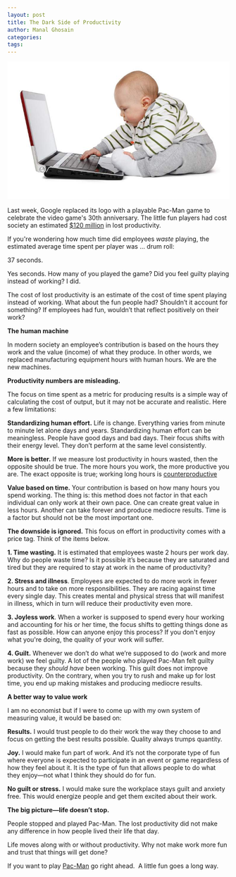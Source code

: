 ```yaml
---
layout: post
title: The Dark Side of Productivity
author: Manal Ghosain
categories:
tags:
---
```


![Baby and computer](/images/baby-computer.jpg)

Last week, Google replaced its logo with a playable Pac-Man game to celebrate the video game's 30th anniversary. The little fun players had cost society an estimated [$120 million](http://mashable.com/2010/05/25/google-pac-man/?utm_source=twitterfeed&utm_medium=twitter&utm_campaign=Feed%3A+Mashable+%28Mashable%29) in lost productivity. 

If you're wondering how much time did employees _waste_ playing, the estimated average time spent per player was … drum roll: 

37 seconds. 

Yes seconds. How many of you played the game? Did you feel guilty playing instead of working? I did. 

The cost of lost productivity is an estimate of the cost of time spent playing instead of working. What about the fun people had? Shouldn’t it account for something? If employees had fun, wouldn’t that reflect positively on their work?  

**The human machine**

In modern society an employee’s contribution is based on the hours they work and the value (income) of what they produce. In other words, we replaced manufacturing equipment hours with human hours. We are the new machines. 

**Productivity numbers are misleading.** 

The focus on time spent as a metric for producing results is a simple way of calculating the cost of output, but it may not be accurate and realistic. Here a few limitations: 

**Standardizing human effort.** Life is change. Everything varies from minute to minute let alone days and years. Standardizing human effort can be meaningless. People have good days and bad days. Their focus shifts with their energy level. They don’t perform at the same level consistently. 

**More is better.** If we measure lost productivity in hours wasted, then the opposite should be true. The more hours you work, the more productive you are. The exact opposite is true; working long hours is [counterproductive](https://hbr.org/2010/05/for-real-productivity-less-is.html)


**Value based on time.** Your contribution is based on how many hours you spend working. The thing is: this method does not factor in that each individual can only work at their own pace. One can create great value in less hours. Another can take forever and produce mediocre results. Time is a factor but should not be the most important one. 

**The downside is ignored.** This focus on effort in productivity comes with a price tag. Think of the items below. 

**1. Time wasting.** It is estimated that employees waste 2 hours per work day. Why do people waste time? Is it possible it’s because they are saturated and tired but they are required to stay at work in the name of productivity? 

**2. Stress and illness**. Employees are expected to do more work in fewer hours and to take on more responsibilities. They are racing against time every single day. This creates mental and physical stress that will manifest in illness, which in turn will reduce their productivity even more. 

**3. Joyless work**. When a worker is supposed to spend every hour working and accounting for his or her time, the focus shifts to getting things done as fast as possible. How can anyone enjoy this process? If you don't enjoy what you're doing, the quality of your work will suffer. 

**4. Guilt.** Whenever we don’t do what we’re supposed to do (work and more work) we feel guilty. A lot of the people who played Pac-Man felt guilty because they _should have_ been working. This guilt does not improve productivity. On the contrary, when you try to rush and make up for lost time, you end up making mistakes and producing mediocre results. 

**A better way to value work** 

I am no economist but if I were to come up with my own system of measuring value, it would be based on: 

**Results.** I would trust people to do their work the way they choose to and focus on getting the best results possible. Quality always trumps quantity. 

**Joy.** I would make fun part of work. And it’s not the corporate type of fun where everyone is expected to participate in an event or game regardless of how they feel about it. It is the type of fun that allows people to do what they enjoy—not what I think they should do for fun. 

**No guilt or stress.** I would make sure the workplace stays guilt and anxiety free. This would energize people and get them excited about their work. 

**The big picture—life doesn’t stop.** 

People stopped and played Pac-Man. The lost productivity did not make any difference in how people lived their life that day. 

Life moves along with or without productivity. Why not make work more fun and trust that things will get done? 

If you want to play [Pac-Man](http://www.google.com/pacman/) go right ahead.  A little fun goes a long way.